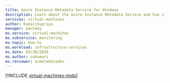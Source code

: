 ```yaml
---
title: Azure Instance Metadata Service for Windows 
description: Learn about the Azure Instance Metadata Service and how it provides information about currently running virtual machine instances in Windows.
services: virtual-machines
author: KumariSupriya
manager: paulmey
ms.service: virtual-machines
ms.subservice: monitoring
ms.topic: how-to
ms.workload: infrastructure-services
ms.date: 03/30/2020
ms.author: sukumari
ms.reviewer: azmetadatadev
---
```


[!INCLUDE [virtual-machines-imds](../../../includes/virtual-machines-imds.md)]
